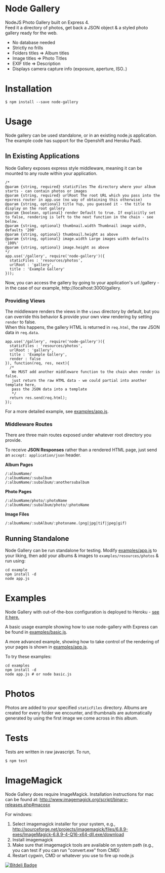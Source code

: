 Node Gallery
============

NodeJS Photo Gallery built on Express 4.  
Feed it a directory of photos, get back a JSON object & a styled photo gallery ready for the web.  

* No database needed
* Strictly no frills
* Folders titles => Album titles
* Image titles => Photo Titles
* EXIF title => Description
* Displays camera capture info (exposure, aperture, ISO..)

Installation
============

    $ npm install --save node-gallery
    
Usage    
=====
Node gallery can be used standalone, or in an existing node.js application. The example code has support for the Openshift and Heroku PaaS. 

## In Existing Applications
Node Gallery exposes express style middleware, meaning it can be mounted to any route within your application.

    /*
    @param {string, required} staticFiles The directory where your album starts - can contain photos or images
    @param {string, required} urlRoot The root URL which you pass into the epxress router in app.use (no way of obtaining this otherwise)
    @param {string, optional} title Yup, you guessed it - the title to display on the root gallery
    @param {boolean, optional} render Default to true. If explicitly set to false, rendering is left to the next function in the chain - see below. 
    @param {string, optional} thumbnail.width Thumbnail image width, defaults '200'
    @param {string, optional} thumbnail.height as above
    @param {string, optional} image.width Large images width defaults '100%'
    @param {string, optional} image.height as above
    */
    app.use('/gallery', require('node-gallery')({
      staticFiles : 'resources/photos',
      urlRoot : 'gallery', 
      title : 'Example Gallery'
    }));

Now, you can access the gallery by going to your application's url /gallery - in the case of our example, http://localhost:3000/gallery. 

### Providing Views
The middleware renders the views in the `views` directory by default, but you can override this behavior & provide your own view rendering by setting `render` to false.  
When this happens, the gallery HTML is returned in `req.html`, the raw JSON data in `req.data`. 

    app.use('/gallery', require('node-gallery')({
      staticFiles : 'resources/photos',
      urlRoot : 'gallery', 
      title : 'Example Gallery',
      render : false
    }), function(req, res, next){
      /*
       We MUST add another middleware function to the chain when render is false. 
       just return the raw HTML data - we could partial into another template here,
       pass the JSON data into a template
       */
      return res.send(req.html);
    });


For a more detailed example, see [examples/app.js](examples/app.js).


### Middleware Routes
There are three main routes exposed under whatever root directory you provide.  
  
To receive **JSON Responses** rather than a rendered HTML page, just send an `accept: application/json` header. 

**Album Pages**  

    /:albumName/      
    /:albumName/:subalbum  
    /:albumName/:subalbum/:anothersubalbum  


**Photo Pages**  
    
    /:albumName/photo/:photoName
    /:albumName/:subalbum/photo/:photoName
    
**Image Files**  
    
    /:albumName/:subAlbum/:photoname.(png|jpg|tif|jpeg|gif)
    
## Running Standalone
Node Gallery can be run standalone for testing.
Modify [examples/app.js](examples/app.js) to your liking, then add your albums & images to `examples/resources/photos` & run using:
    
	cd example
	npm install -d 
	node app.js
	

Examples
===================
Node Gallery with out-of-the-box configuration is deployed to Heroku - [see it here.](http://nodegallery.herokuapp.com/gallery)  

A basic usage example showing how to use node-gallery with Express can be found in [examples/basic.js](examples/basic.js).  
  
A more advanced example, showing how to take control of the rendering of your pages is shown in [examples/app.js](examples/app.js).  
  
To try these examples:
    
    cd examples
    npm install -d
    node app.js # or node basic.js
    

Photos
===================
Photos are added to your specified `staticFiles` directory. Albums are created for every folder we encounter, and thumbnails are automatically generated by using the first image we come across in this album.  

Tests
============
Tests are written in raw javascript. To run,

    $ npm test

ImageMagick
===========
Node Gallery does require ImageMagick. Installation instructions for mac can be found at: http://www.imagemagick.org/script/binary-releases.php#macosx  
  
For windows:

1. Select imagemagick installer for your system, e.g., http://sourceforge.net/projects/imagemagick/files/6.8.9-exes/ImageMagick-6.8.9-4-Q16-x64-dll.exe/download
2. Install imagemagick
3. Make sure that imagemagick tools are available on system path (e.g., you can test if you can run "convert.exe" from CMD)
4. Restart cygwin, CMD or whatever you use to fire up node.js


[![Bitdeli Badge](https://d2weczhvl823v0.cloudfront.net/duyetdev/node-gallery/trend.png)](https://bitdeli.com/free "Bitdeli Badge")

